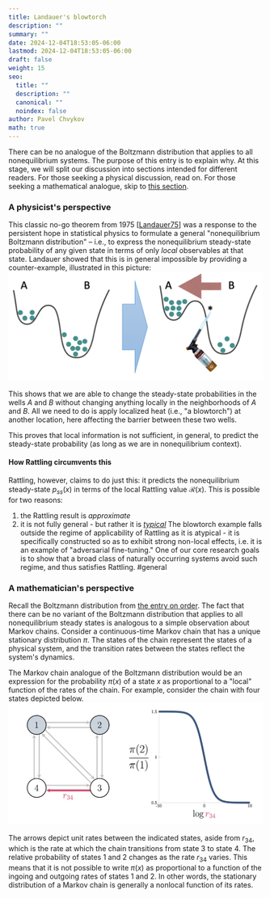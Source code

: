 ```yaml
---
title: Landauer's blowtorch
description: ""
summary: ""
date: 2024-12-04T18:53:05-06:00
lastmod: 2024-12-04T18:53:05-06:00
draft: false
weight: 15
seo:
  title: ""
  description: ""
  canonical: ""
  noindex: false
author: Pavel Chvykov
math: true
---
```


There can be no analogue of the Boltzmann distribution that applies to all nonequilibrium systems. The purpose of this entry is to explain why. At this stage, we will split our discussion into sections intended for different readers. For those seeking a physical discussion, read on. For those seeking a mathematical analogue, skip to [this section](#a-mathematicians-perspective).

### A physicist's perspective

This classic no-go theorem from 1975 \[[Landauer75](https://rattling.org/docs/reference/literature/#landauers-blowtorch-theorem)] was a response to the persistent hope in statistical physics to formulate a general "nonequilibrium Boltzmann distribution" – i.e., to express the nonequilibrium steady-state probability of any given state in terms of only *local* observables at that state. Landauer showed that this is in general impossible by providing a counter-example, illustrated in this picture:
![blowtorch](blowtorch.png)

This shows that we are able to change the steady-state probabilities in the wells $A$ and $B$ without changing anything locally in the neighborhoods of $A$ and $B$. All we need to do is apply localized heat (i.e., "a blowtorch") at another location, here affecting the barrier between these two wells. 

This proves that local information is not sufficient, in general, to predict the steady-state probability (as long as we are in nonequilibrium context). 

#### How Rattling circumvents this

Rattling, however, claims to do just this: it predicts the nonequilibrium steady-state $p_{ss}(x)$ in terms of the local Rattling value $\mathcal{R}(x)$. This is possible for two reasons:

1) the Rattling result is *approximate*
2) it is not fully general - but rather it is *[typical](https://rattling.org/docs/background/typicality/)*
   The blowtorch example falls outside the regime of applicability of Rattling as it is atypical - it is specifically constructed so as to exhibit strong non-local effects, i.e. it is an example of "adversarial fine-tuning." One of our core research goals is to show that a broad class of naturally occurring systems avoid such regime, and thus satisfies Rattling. #general



### A mathematician's perspective

Recall the Boltzmann distribution from [the entry on order](/docs/background/explaining-order/). The fact that there can be no variant of the Boltzmann distribution that applies to all nonequilibrium steady states is analogous to a simple observation about Markov chains. Consider a continuous-time Markov chain that has a unique stationary distribution $\pi$. The states of the chain represent the states of a physical system, and the transition rates between the states reflect the system's dynamics. 

The Markov chain analogue of the Boltzmann distribution would be an expression for the probability $\pi(x)$ of a state $x$ as proportional to a "local" function of the rates of the chain. For example, consider the chain with four states depicted below.
![nonlocal demo](nonlocal-demonstration.png)

The arrows depict unit rates between the indicated states, aside from $r_{34}$, which is the rate at which the chain transitions from state $3$ to state $4$. The relative probability of states $1$ and $2$ changes as the rate $r_{34}$ varies. This means that it is not possible to write $\pi(x)$ as proportional to a function of the ingoing and outgoing rates of states $1$ and $2$. In other words, the stationary distribution of a Markov chain is generally a nonlocal function of its rates.
